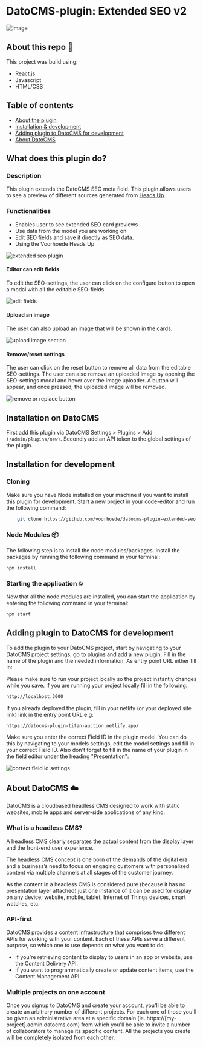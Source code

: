 # DatoCMS-plugin: Extended SEO v2
![image](https://user-images.githubusercontent.com/83574823/165094566-83854280-dc38-4741-bd0c-5d25914f6dbd.png)

## About this repo :scroll:
This project was build using:
- React.js
- Javascript
- HTML/CSS

## Table of contents
- [About the plugin](#what-does-this-plugin-do)
- [Installation & development](#installation)
- [Adding plugin to DatoCMS for development](#adding-plugin-to-datocms--how-to-use-for-development)
- [About DatoCMS](#about-datocms-cloud)

## What does this plugin do?

### Description
This plugin extends the DatoCMS SEO meta field. This plugin allows users to see a preview of different sources generated from [Heads Up](https://github.com/voorhoede/heads-up).

### Functionalities
* Enables user to see extended SEO card previews
* Use data from the model you are working on
* Edit SEO fields and save it directly as SEO data.
* Using the Voorhoede Heads Up

![extended seo plugin](https://github.com/voorhoede/datocms-plugin-extended-seo-v2/blob/main/readme_images/seoplugin_img.png)


#### Editor can edit fields
To edit the SEO-settings, the user can click on the configure button to open a modal with all the editable SEO-fields.

![edit fields](https://github.com/voorhoede/datocms-plugin-extended-seo-v2/blob/main/readme_images/edittitle_img.png)


#### Upload an image
The user can also upload an image that will be shown in the cards.

![upload image section](https://github.com/voorhoede/datocms-plugin-extended-seo-v2/blob/main/readme_images/addimg_img.png)


#### Remove/reset settings
The user can click on the reset button to remove all data from the editable SEO-settings. The user can also remove an uploaded image by opening the SEO-settings modal and hover over the image uploader. A button will appear, and once pressed, the uploaded image will be removed.

![remove or replace button](https://github.com/voorhoede/datocms-plugin-extended-seo-v2/blob/main/readme_images/removereplace_img.png)



## Installation on DatoCMS
First add this plugin via DatoCMS Settings > Plugins > Add ```(/admin/plugins/new)```.
Secondly add an API token to the global settings of the plugin.


## Installation for development

### Cloning
Make sure you have Node installed on your machine if you want to install this plugin for development. Start a new project in your code-editor and run the following command:


```bash
    git clone https://github.com/voorhoede/datocms-plugin-extended-seo

```

### Node Modules 📦
The following step is to install the node modules/packages. Install the packages by running the following command in your terminal:

```bash
npm install
```

### Starting the application :collision:
Now that all the node modules are installed, you can start the application by entering the following command in your terminal:

```bash
npm start
```

## Adding plugin to DatoCMS for development
To add the plugin to your DatoCMS project, start by navigating to your DatoCMS project settings, go to plugins and add a new plugin.
Fill in the name of the plugin and the needed information. As entry point URL either fill in:

Please make sure to run your project locally so the project instantly changes while you save. If you are running your project locally fill in the following:

```bash
http://localhost:3000
```

If you already deployed the plugin, fill in your netlify (or your deployed site link) link in the entry point URL e.g:

```bash
https://datocms-plugin-titan-auction.netlify.app/
```

Make sure you enter the correct Field ID in the plugin model. You can do this by navigating to your models settings, edit the model settings and fill in your correct Field ID.
Also don't forget to fill in the name of your plugin in the field editor under the heading "Presentation":

![correct field id settings](https://github.com/voorhoede/datocms-plugin-extended-seo-v2/blob/main/readme_images/editfield_img.png)

## About DatoCMS :cloud:
DatoCMS is a cloudbased headless CMS designed to work with static websites, mobile apps and server-side applications of any kind.

### What is a headless CMS?
A headless CMS clearly separates the actual content from the display layer and the front-end user experience.

The headless CMS concept is one born of the demands of the digital era and a business’s need to focus on engaging customers with personalized content via multiple channels at all stages of the customer journey.

As the content in a headless CMS is considered pure (because it has no presentation layer attached) just one instance of it can be used for display on any device; website, mobile, tablet, Internet of Things devices, smart watches, etc.

### API-first
DatoCMS provides a content infrastructure that comprises two different APIs for working with your content. Each of these APIs serve a different purpose, so which one to use depends on what you want to do:

- If you're retrieving content to display to users in an app or website, use the Content Delivery API.
- If you want to programmatically create or update content items, use the Content Management API.

### Multiple projects on one account
Once you signup to DatoCMS and create your account, you'll be able to create an arbitrary number of different projects. For each one of those you'll be given an administrative area at a specific domain (ie. https://[my-project].admin.datocms.com) from which you'll be able to invite a number of collaborators to manage its specific content. All the projects you create will be completely isolated from each other.


